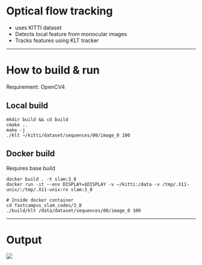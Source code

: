 # Optical flow tracking

- uses KITTI dataset
- Detects local feature from monocular images
- Tracks features using KLT tracker

---

# How to build & run

Requirement: OpenCV4

## Local build

```
mkdir build && cd build
cmake ..
make -j
./klt ~/kitti/dataset/sequences/00/image_0 100
```

## Docker build 

Requires base build

```
docker build . -t slam:3_8
docker run -it --env DISPLAY=$DISPLAY -v ~/kitti:/data -v /tmp/.X11-unix/:/tmp/.X11-unix:ro slam:3_8

# Inside docker container
cd fastcampus_slam_codes/3_8
./build/klt /data/dataset/sequences/00/image_0 100
```

---

# Output

![](./output.gif)
